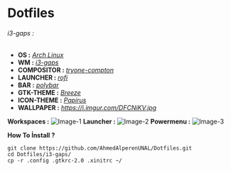 # Dotfiles
###### i3-gaps :

- **OS :** [*Arch Linux*](https://www.archlinux.org/) 
- **WM :** [*i3-gaps*](https://github.com/Airblader/i3)
- **COMPOSITOR :** [*tryone-compton*](https://github.com/tryone144/compton)
- **LAUNCHER :** [*rofi*](https://github.com/davatorium/rofi)
- **BAR :** [*polybar*](https://github.com/polybar/polybar)
- **GTK-THEME :** [*Breeze*](https://www.gnome-look.org/p/1197982/)
- **ICON-THEME :** [*Papirus*](https://github.com/PapirusDevelopmentTeam/papirus-icon-theme)
- **WALLPAPER :** *https://i.imgur.com/DFCNiKV.jpg*


**Workspaces :**
![Image-1](https://i.imgur.com/C9RDMju.jpg)
**Launcher :**
![Image-2](https://i.imgur.com/nzpD9IO.png)
**Powermenu :**
![Image-3](https://i.imgur.com/SdEldkA.png)

**How To İnstall ?**
```
git clone https://github.com/AhmedAlperenUNAL/Dotfiles.git
cd Dotfiles/i3-gaps/
cp -r .config .gtkrc-2.0 .xinitrc ~/
```
